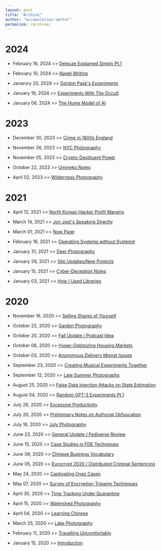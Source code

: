 ```yaml
---
layout: post
title: "Archive"
author: "accumulation-vector"
permalink: /archive/
---
```


# 2024

- February 16, 2024 >> [Deleuze Explained Simply Pt.1](https://accumulationvector.com/2024-02-16/deleuzian-explained)

- February 10, 2024 >> [Nagel Writing](https://accumulationvector.com/2024-02-10/nagel-bat)

- Janarury 20, 2024 >> [Gordon Pask's Experiments](https://accumulationvector.com/2024-01-20/gordon-pask-thought)

- January 19, 2024 >> [Experiments With The Occult](https://accumulationvector.com/2024-01-19/occult-experiments)
 
- January 06, 2024 >> [The Hume Model of AI](https://accumulationvector.com/2024-01-06/hume-ai)

# 2023

- December 30, 2023 >> [Crime in 1800s England]()

- November 26, 2023 >> [NYC Photography](https://accumulationvector.com/2023-11-25/nyc-photography)

- November 05, 2023 >> [Crypto-Destituent Power](https://accumulationvector.com/2023-11-05/cryptodestituent-part-1)

- October 22, 2023 >> [Umineko Notes]()

- April 02, 2023 >> [Wilderness Photography](https://accumulationvector.com/2023-04-02/wilderness-photography)

# 2021

- April 12, 2021 >> [North Korean Hacker Profit Margins](https://accumulationvector.com/2021-04-12/north-korean-hackers)

- March 14, 2021 >> [Jon Jost's Speaking Directly](https://accumulationvector.com/2021-03-14/review-speaking-directly)

- March 01, 2021 >> [Now Page](https://accumulationvector.com/2021-03-01/now)

- February 18, 2021 >> [Operating Systems without Systemd](https://accumulationvector.com/2021-02-18/systemd-archives)

- January 31, 2021 >> [Deer Photography](https://accumulationvector.com/2021-01-31/deer-photography)

- January 28, 2021 >> [Site Updates/New Projects](https://accumulationvector.com/2021-01-28/site-updates)

- January 15, 2021 >> [Cyber-Deception Notes](https://accumulationvector.com/2021-01-15/cyberdeception-notes)

- January 03, 2021 >> [How I Used Libraries](https://accumulationvector.com/2021-01-03/how-i-used-libraries)

# 2020

- November 16, 2020 >> [Selling Shares of Yourself](https://accumulationvector.com/2020-11-16/selling-shares-of-yourself)

- October 22, 2020 >> [Garden Photography](https://accumulationvector.com/2020-10-22/garden-photography)

- October 20, 2020 >> [Fall Update / Podcast Idea](https://accumulationvector.com/2020-10-20/update-podcast-info)

- October 08, 2020 >> [Hyper-Optimizing Housing Markets](https://accumulationvector.com/2020-10-08/hyper-optimizing-housing)

- October 03, 2020 >> [Anonymous Delivery Mixnet Issues](https://accumulationvector.com/2020-10-03/anonymous-delivery)

- September 23, 2020 >> [Creating Musical Experiments Together](https://accumulationvector.com/2020-09-23/creating-music-together)

- September 12, 2020 >> [Late Summer Photographs](https://accumulationvector.com/2020-09-12/summer-photography)

- August 25, 2020 >> [False Data Injection Attacks on State Estimation](https://accumulationvector.com/2020-08-25/false-data-injection)

- August 04, 2020 >> [Random GPT-3 Experiments Pt.1](https://accumulationvector.com/2020-08-04/gpt-3-experiments)

- July 26, 2020 >> [Excessive Productivity](https://accumulationvector.com/2020-07-26/excessive-productivity)

- July 20, 2020 >> [Preliminary Notes on Authorial Obfuscation](https://accumulationvector.com/2020-07-20/preliminary-notes-auth-ob)

- July 16, 2020 >> [July Photography](https://accumulationvector.com/2020-07-16/july-photography)

- June 23, 2020 >> [General Update / Fediverse Review](https://accumulationvector.com/2020-06-23/general-updates)

- June 15, 2020 >> [Case Studies in FDE Techniques](https://accumulationvector.com/2020-06-15/case-study-fde)

- June 08, 2020 >> [Chinese Business Vocabulary](https://accumulationvector.com/2020-06-08/chinese-business-phrasebook)

- June 05, 2020 >> [Eurocrypt 2020 / Distributed Criminal Sentencing](https://accumulationvector.com/2020-06-05/eurocrypt-distributed-sentencing)

- May 24, 2020 >> [Captivating Oyez Cases](https://accumulationvector.com/2020-05-24/captivating-oyez-cases)

- May 07, 2020 >> [Survey of Encryption Tripwire Techniques](https://accumulationvector.com/2020-05-07/survey-of-enc-tripwire)

- April 30, 2020 >> [Time Tracking Under Quarantine](https://accumulationvector.com/2020-04-30/covid19-time-tracking)

- April 15, 2020 >> [Watershed Photography](https://accumulationvector.com/2020-04-15/watershed-photography)

- April 04, 2020 >> [Learning Chinese](https://accumulationvector.com/2020-04-04/learning-chinese)

- March 25, 2020 >> [Lake Photography](https://accumulationvector.com/2020-03-25/lake-photography)

- February 11, 2020 >> [Travelling Uncomfortably](https://accumulationvector.com/2020-02-11/travelling-uncomfortably)

- January 15, 2020 >> [Introduction](https://accumulationvector.com/2020-01-15/introduction)

